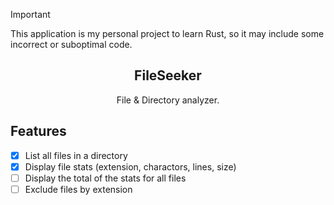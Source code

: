 > [!IMPORTANT]
> This application is my personal project to learn Rust, so it may include some incorrect or suboptimal code.

<h2 align="center">FileSeeker</h2>
<div align="center">File & Directory analyzer.</div>

## Features
- [x] List all files in a directory
- [x] Display file stats (extension, charactors, lines, size)
- [ ] Display the total of the stats for all files
- [ ] Exclude files by extension